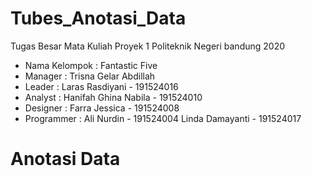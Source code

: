 # Tubes_Anotasi_Data

Tugas Besar Mata Kuliah Proyek 1 Politeknik Negeri bandung 2020

* Nama Kelompok 	: Fantastic Five
* Manager		      : Trisna Gelar Abdillah
* Leader		    	: Laras Rasdiyani - 191524016
* Analyst		    	: Hanifah Ghina Nabila - 191524010
* Designer 	    	: Farra Jessica - 191524008 
* Programmer  		: Ali Nurdin -  191524004
                  Linda Damayanti - 191524017


# Anotasi Data

